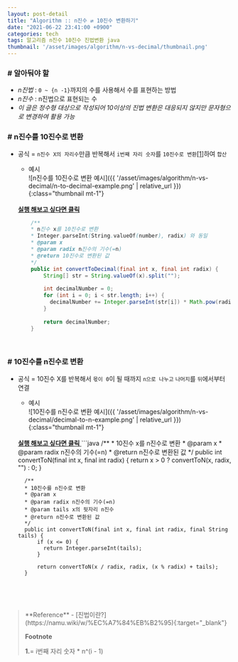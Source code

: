 ```yaml
---
layout: post-detail
title: "Algorithm :: n진수 ⇄ 10진수 변환하기"
date: "2021-06-22 23:41:00 +0900"
categories: tech
tags: 알고리즘 n진수 10진수 진법변환 java
thumbnail: '/asset/images/algorithm/n-vs-decimal/thumbnail.png'
---
```


### # 알아둬야 할
- *n진법* : `0 ~ {n -1}`까지의 수를 사용해서 수를 표현하는 방법
- *n진수* : n진법으로 표현되는 수
- *이 글은 정수형 대상으로 작성되어 10이상의 진법 변환은 대응되지 않지만 문자형으로 변경하여 활용 가능*


 
### # n진수를 10진수로 변환
- 공식 = `n진수 X의 자리수`만큼 반복해서 `i번째 자리 숫자`를 `10진수로 변환`<a href="#footnote-1" class="footnote">[1]</a>하여 `합산`
      
    - 예시   
    ![n진수를 10진수로 변환 예시]({{ '/asset/images/algorithm/n-vs-decimal/n-to-decimal-example.png' | relative_url }}){:class="thumbnail mt-1"}

    <br/>
    <a href="https://ideone.com/58fICM" target="_blank">
        <strong><i class="fas fa-play-circle"></i> 실행 해보고 싶다면 클릭</strong>
    </a>
    
    ```java
        /**
        * n진수 x를 10진수로 변환
        * Integer.parseInt(String.valueOf(number), radix) 와 동일
        * @param x
        * @param radix n진수의 기수(=n)
        * @return 10진수로 변환된 값
        */
        public int convertToDecimal(final int x, final int radix) {
            String[] str = String.valueOf(x).split("");
            
            int decimalNumber = 0;
            for (int i = 0; i < str.length; i++) {
              decimalNumber += Integer.parseInt(str[i]) * Math.pow(radix, str.length - i - 1);
            }
            
            return decimalNumber;
        }
    ``` 
<br/>

 
### # 10진수를 n진수로 변환 
- 공식 = 10진수 X를 반복해서 `몫이 0`이 될 때까지 `n으로 나누고` `나머지`를 `뒤`에서부터 연결  

    - 예시   
    ![10진수를 n진수로 변환 예시]({{ '/asset/images/algorithm/n-vs-decimal/decimal-to-n-example.png' | relative_url }}){:class="thumbnail mt-1"}


    <br/>
    <a href="https://ideone.com/NTDiak" target="_blank">
        <strong><i class="fas fa-play-circle"></i> 실행 해보고 싶다면 클릭</strong>
    </a>
    ```java
        /**
        * 10진수 x를 n진수로 변환
        * @param x
        * @param radix n진수의 기수(=n)
        * @return n진수로 변환된 값
        */
        public int convertToN(final int x, final int radix) {
            return x > 0 ? convertToN(x, radix, "") : 0;
        }
        
        /**
        * 10진수를 n진수로 변환
        * @param x
        * @param radix n진수의 기수(=n)
        * @param tails x의 뒷자리 n진수
        * @return n진수로 변환된 값
        */
        public int convertToN(final int x, final int radix, final String tails) {
            if (x <= 0) {
              return Integer.parseInt(tails);
            }
            
            return convertToN(x / radix, radix, (x % radix) + tails);
        }
    ```

<br/>
<br/>

<blockquote markdown="1">
**Reference**
- [진법이란?](https://namu.wiki/w/%EC%A7%84%EB%B2%95){:target="_blank"}

<br/>


**Footnote**
<p id="footnote-1" class="footnote-desc">
    <strong class="number">1.</strong>= i번째 자리 숫자 * n^(i - 1)
</p>
</blockquote>



